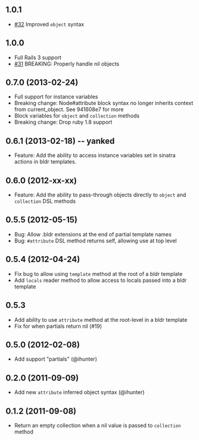 ## 1.0.1
* [#32](https://github.com/ajsharp/bldr/pull/32) Improved `object` syntax

## 1.0.0
* Full Rails 3 support
* [#31](https://github.com/ajsharp/bldr/pull/31) BREAKING: Properly handle nil objects

## 0.7.0 (2013-02-24)
* Full support for instance variables
* Breaking change: Node#attribute block syntax no longer inherits
  context from current_object. See 941608e7 for more
* Block variables for `object` and `collection` methods
* Breaking change: Drop ruby 1.8 support

## 0.6.1 (2013-02-18) -- yanked
* Feature: Add the ability to access instance variables set in sinatra
  actions in bldr templates.

## 0.6.0 (2012-xx-xx)
* Feature: Add the ability to pass-through objects directly to `object` and
  `collection` DSL methods

## 0.5.5 (2012-05-15)
* Bug: Allow .bldr extensions at the end of partial template names
* Bug: `#attribute` DSL method returns self, allowing use at top level

## 0.5.4 (2012-04-24)
* Fix bug to allow using `template` method at the root of a bldr template
* Add `locals` reader method to allow access to locals passed into a bldr template

## 0.5.3
* Add ability to use `attribute` method at the root-level in a bldr template
* Fix for when partials return nil (#19)

## 0.5.0 (2012-02-08)
* Add support "partials" (@ihunter)

## 0.2.0 (2011-09-09)
* Add new `attribute` inferred object syntax (@ihunter)

## 0.1.2 (2011-09-08)
* Return an empty collection when a nil value is passed to `collection` method
